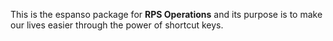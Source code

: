 This is the espanso package for **RPS Operations** and its purpose
is to make our lives easier through the power of shortcut keys.